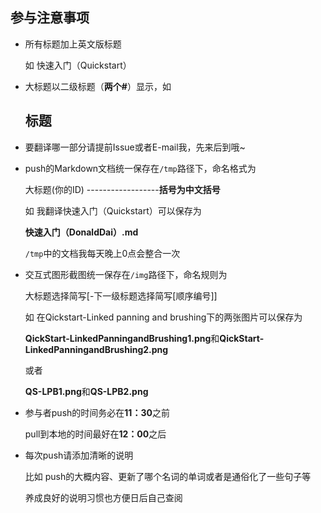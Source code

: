 ## 参与注意事项

- 所有标题加上英文版标题

  如 快速入门（Quickstart）


- 大标题以二级标题（**两个#**）显示，如

  ## 标题

- 要翻译哪一部分请提前Issue或者E-mail我，先来后到哦~

- push的Markdown文档统一保存在`/tmp`路径下，命名格式为

  大标题(你的ID)  ------------------**括号为中文括号**

  如 我翻译快速入门（Quickstart）可以保存为

  **快速入门（DonaldDai）.md**

  `/tmp`中的文档我每天晚上0点会整合一次

- 交互式图形截图统一保存在`/img`路径下，命名规则为 

  大标题选择简写\[-下一级标题选择简写\[顺序编号\]\]

  如 在Qickstart-Linked panning and brushing下的两张图片可以保存为

  **QickStart-LinkedPanningandBrushing1.png**和**QickStart-LinkedPanningandBrushing2.png**

  或者

  **QS-LPB1.png**和**QS-LPB2.png**

- 参与者push的时间务必在**11：30**之前

  pull到本地的时间最好在**12：00**之后

- 每次push请添加清晰的说明

  比如 push的大概内容、更新了哪个名词的单词或者是通俗化了一些句子等

  养成良好的说明习惯也方便日后自己查阅